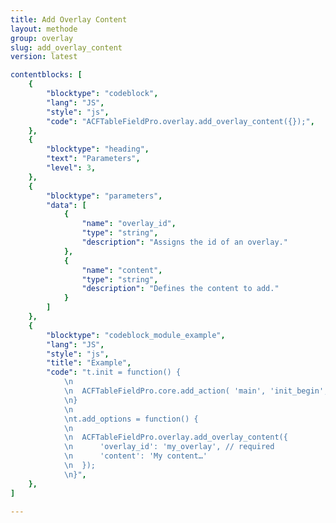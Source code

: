 ```yaml
---
title: Add Overlay Content
layout: methode
group: overlay
slug: add_overlay_content
version: latest

contentblocks: [
	{
		"blocktype": "codeblock",
		"lang": "JS",
		"style": "js",
		"code": "ACFTableFieldPro.overlay.add_overlay_content({});",
	},
	{
		"blocktype": "heading",
		"text": "Parameters",
		"level": 3,
	},
	{
		"blocktype": "parameters",
		"data": [
			{
				"name": "overlay_id",
				"type": "string",
				"description": "Assigns the id of an overlay."
			},
			{
				"name": "content",
				"type": "string",
				"description": "Defines the content to add."
			}
		]
	},
	{
		"blocktype": "codeblock_module_example",
		"lang": "JS",
		"style": "js",
		"title": "Example",
		"code": "t.init = function() {
			\n
			\n	ACFTableFieldPro.core.add_action( 'main', 'init_begin', t.add_options );
			\n}
			\n
			\nt.add_options = function() {
			\n
			\n	ACFTableFieldPro.overlay.add_overlay_content({
			\n		'overlay_id': 'my_overlay', // required
			\n		'content': 'My content…'
			\n	});
			\n}",
	},
]

---
```

